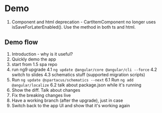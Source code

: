 # Demo

1. Component and html deprecation - CartItemComponent no longer uses isSaveForLaterEnabled(). Use the method in both ts and html.

## Demo flow

1. Introduction - why is it useful?
2. Quickly demo the app
3. start from 1.5 spa repo
4. run ng9 upgrade
   4.1 `ng update @angular/core @angular/cli --force`
   4.2 switch to slides
   4.3 schematics stuff (supported migration scripts)
5. Run `ng update @spartacus/schematics --next`
   6.1 Run `ng add @angular/localize`
   6.2 talk about package.json while it's running
6. Show the diff. Talk about changes
7. Fix the breaking changes live
8. Have a working branch (after the upgrade), just in case
9. Switch back to the app UI and show that it's working again
